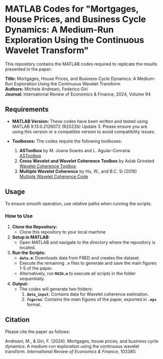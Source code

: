 # MATLAB Codes for "Mortgages, House Prices, and Business Cycle Dynamics: A Medium-Run Exploration Using the Continuous Wavelet Transform"

This repository contains the MATLAB codes required to replicate the results presented in the paper:

**Title:** Mortgages, House Prices, and Business Cycle Dynamics: A Medium-Run Exploration Using the Continuous Wavelet Transform  
**Authors:** Michele Andreani, Federico Giri  
**Journal:** International Review of Economics & Finance, 2024, Volume 94

## Requirements

- **MATLAB Version:** These codes have been written and tested using MATLAB 9.13.0.2126072 (R2022b) Update 3. Please ensure you are using this version or a compatible version to avoid compatibility issues.

- **Toolboxes:** The codes require the following toolboxes:
  1. **ASToolbox** by M. Joana Soares and L. Aguiar-Conraria  
     [ASToolbox](https://sites.google.com/site/aguiarconraria/wavelets-and-economics/the-astoolbox)
  2. **Cross Wavelet and Wavelet Coherence Toolbox** by Aslak Grinsted  
     [Wavelet Coherence Toolbox](https://grinsted.github.io/wavelet-coherence/)
  3. **Multiple Wavelet Coherence** by Hu, W., and B.C. Si (2016)  
     [Multiple Wavelet Coherence Code](https://figshare.com/articles/code/Matlab_code_for_multiple_wavelet_coherence_and_partial_wavelet_coherency/13031123)

## Usage

To ensure smooth operation, use relative paths when running the scripts.

### How to Use

1. **Clone the Repository:**
   - Clone this repository to your local machine
2. **Setup in MATLAB:**
   - Open MATLAB and navigate to the directory where the repository is located.
3. **Run the Scripts:**
   - **`data.m`**: Downloads data from FRED and creates the dataset.
   - Execute the remaining `.m` files to generate and save the main figures 1-5 of the paper.
   - Alternatively, run **`MAIN.m`** to execute all scripts in the folder sequentially.
4. **Output:**
   - The codes will generate two folders:
     1. **`data_input`**: Contains data for Wavelet coherence estimation.
     2. **`figures`**: Contains the main figures of the paper, exported in **`.eps`** format.

## Citation

Please cite the paper as follows:

Andreani, M., & Giri, F. (2024). Mortgages, house prices, and business cycle dynamics: A medium-run exploration using the continuous wavelet transform. *International Review of Economics & Finance*, 103380.

